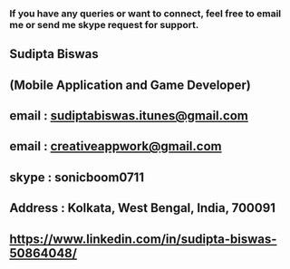
 ### If you have any queries or want to connect, feel free to email me or send me skype request for support.

## Sudipta Biswas
## (Mobile Application and Game Developer)
## email : sudiptabiswas.itunes@gmail.com
## email : creativeappwork@gmail.com
## skype : sonicboom0711
## Address : Kolkata, West Bengal, India, 700091
## https://www.linkedin.com/in/sudipta-biswas-50864048/
